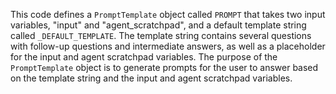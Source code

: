 This code defines a `PromptTemplate` object called `PROMPT` that takes two input variables, "input" and "agent_scratchpad", and a default template string called `_DEFAULT_TEMPLATE`. The template string contains several questions with follow-up questions and intermediate answers, as well as a placeholder for the input and agent scratchpad variables. The purpose of the `PromptTemplate` object is to generate prompts for the user to answer based on the template string and the input and agent scratchpad variables.

